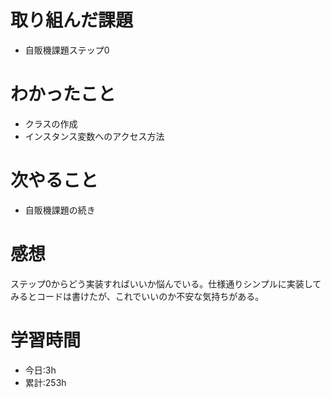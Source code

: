 # 取り組んだ課題
- 自販機課題ステップ0
# わかったこと
- クラスの作成
- インスタンス変数へのアクセス方法
# 次やること
- 自販機課題の続き
# 感想
ステップ0からどう実装すればいいか悩んでいる。仕様通りシンプルに実装してみるとコードは書けたが、これでいいのか不安な気持ちがある。
# 学習時間
- 今日:3h
- 累計:253h
